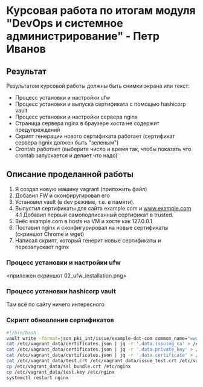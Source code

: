 <h1>Курсовая работа по итогам модуля "DevOps и системное администрирование" - Петр Иванов</h1>


## Результат

Результатом курсовой работы должны быть снимки экрана или текст:

- Процесс установки и настройки ufw
- Процесс установки и выпуска сертификата с помощью hashicorp vault
- Процесс установки и настройки сервера nginx
- Страница сервера nginx в браузере хоста не содержит предупреждений 
- Скрипт генерации нового сертификата работает (сертификат сервера ngnix должен быть "зеленым")
- Crontab работает (выберите число и время так, чтобы показать что crontab запускается и делает что надо)

## Описание проделанной работы

1. Я создал новую машину vagrant (приложить файл)
2. Добавил FW и сконфиругировал его
3. Установил vault (в dev режиме, т.е. в памяти).
4. Выпустил сертификаты для сайта example.com и www.example.com 
	4.1 Добавил первый самоподписанный сертификат в trusted. 
5. Внёс example.com в hosts на VM и хосте как 127.0.0.1
6. Поставил nginx и сконфигурировал на новые сертификаты (скриншот Chrome и wget)
7. Написал скрипт, который генерит новые сертификаты и перезапускает nginx

 
### Процесс установки и настройки ufw
<приложен скриншот 02_ufw_installation.png>

### Процесс установки hashicorp vault
Там всё по сайту ничего интересного 

### Скрипт обновления сертификатов

~~~bash
#!/bin/bash
vault write -format=json pki_int/issue/example-dot-com common_name="www.example.com" ttl="24h" > /etc/vagrant_data/certificates.json
cat /etc/vagrant_data/certificates.json | jq -r '.data.issuing_ca' > /etc/vagrant_data/issue_test.crt
cat /etc/vagrant_data/certificates.json | jq -r '.data.private_key' > /etc/vagrant_data/test.key
cat /etc/vagrant_data/certificates.json | jq -r '.data.certificate' > /etc/vagrant_data/test.crt
cat /etc/vagrant_data/test.crt /etc/vagrant_data/issue_test.crt /etc/vagrant_data/CA_cert_v2.crt > /etc/vagrant_data/ssl_bundle.crt
cp /etc/vagrant_data/ssl_bundle.crt /etc/nginx
cp /etc/vagrant_data/test.key /etc/nginx
systemctl restart nginx
~~~


